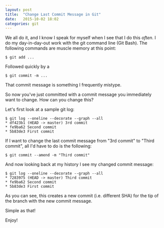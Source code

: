 ```yaml
---
layout: post
title:  "Change Last Commit Message in Git"
date:   2015-10-02 18:02
categories: git
---
```

We all do it, and I know I speak for myself when I see that I do this *often*.  I do my day-in-day-out work with the git command line (Git Bash).  The following commands are muscle memory at this point:

```
$ git add ...
```

Followed quickly by a 

```
$ git commit -m ...
```

That commit message is something I frequently mistype.  

So now you've just committed with a commit message you immediately want to change.  How can you change this?

Let's first look at a sample git log:

	$ git log --oneline --decorate --graph --all 
	* df423b1 (HEAD -> master) 3rd commit
	* fe9ba62 Second commit
	* 5b83de3 First commit

If I want to change the last commit message from "3rd commit" to "Third commit", all I'd have to do is the following:

```
$ git commit --amend -m "Third commit"
```

And now looking back at my history I see my changed commit message:

	$ git log --oneline --decorate --graph --all
	* 7283975 (HEAD -> master) Third commit
	* fe9ba62 Second commit
	* 5b83de3 First commit

As you can see, this creates a new commit (i.e. different SHA) for the tip of the branch with the new commit message.

Simple as that!

Enjoy! 